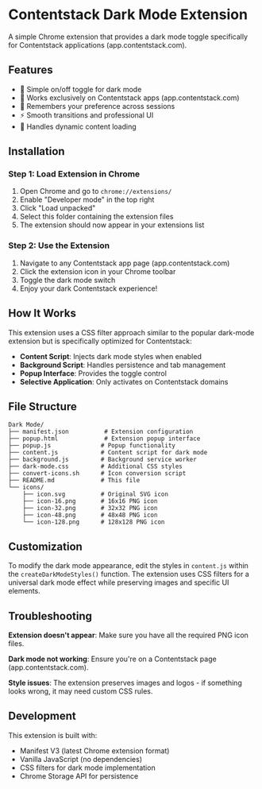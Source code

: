 # Contentstack Dark Mode Extension

A simple Chrome extension that provides a dark mode toggle specifically for Contentstack applications (app.contentstack.com).

## Features

- 🌙 Simple on/off toggle for dark mode
- 🎯 Works exclusively on Contentstack apps (app.contentstack.com)
- 💾 Remembers your preference across sessions
- ⚡ Smooth transitions and professional UI
- 🔄 Handles dynamic content loading

## Installation


### Step 1: Load Extension in Chrome

1. Open Chrome and go to `chrome://extensions/`
2. Enable "Developer mode" in the top right
3. Click "Load unpacked"
4. Select this folder containing the extension files
5. The extension should now appear in your extensions list

### Step 2: Use the Extension

1. Navigate to any Contentstack app page (app.contentstack.com)
2. Click the extension icon in your Chrome toolbar
3. Toggle the dark mode switch
4. Enjoy your dark Contentstack experience!

## How It Works

This extension uses a CSS filter approach similar to the popular dark-mode extension but is specifically optimized for Contentstack:

- **Content Script**: Injects dark mode styles when enabled
- **Background Script**: Handles persistence and tab management
- **Popup Interface**: Provides the toggle control
- **Selective Application**: Only activates on Contentstack domains

## File Structure

```
Dark Mode/
├── manifest.json          # Extension configuration
├── popup.html             # Extension popup interface
├── popup.js              # Popup functionality
├── content.js            # Content script for dark mode
├── background.js         # Background service worker
├── dark-mode.css         # Additional CSS styles
├── convert-icons.sh      # Icon conversion script
├── README.md             # This file
└── icons/
    ├── icon.svg          # Original SVG icon
    ├── icon-16.png       # 16x16 PNG icon
    ├── icon-32.png       # 32x32 PNG icon
    ├── icon-48.png       # 48x48 PNG icon
    └── icon-128.png      # 128x128 PNG icon
```

## Customization

To modify the dark mode appearance, edit the styles in `content.js` within the `createDarkModeStyles()` function. The extension uses CSS filters for a universal dark mode effect while preserving images and specific UI elements.

## Troubleshooting

**Extension doesn't appear**: Make sure you have all the required PNG icon files.

**Dark mode not working**: Ensure you're on a Contentstack page (app.contentstack.com).

**Style issues**: The extension preserves images and logos - if something looks wrong, it may need custom CSS rules.

## Development

This extension is built with:
- Manifest V3 (latest Chrome extension format)
- Vanilla JavaScript (no dependencies)
- CSS filters for dark mode implementation
- Chrome Storage API for persistence
